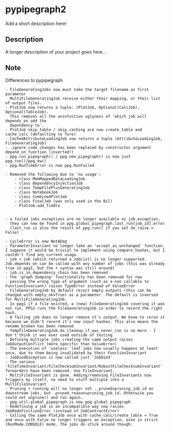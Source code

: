 # pypipegraph2


Add a short description here!


## Description

A longer description of your project goes here...


## Note

Differences to pypipegraph

	- FileGeneratingJobs now must take the target filename as first parameter
	  MultiFileGeneratingJob receive either their mapping, or their list of output files.
	- PlotJob now returns a tuple: (PlotJob, Optional(CalcJob), Optional(TableJob).
	  This removes all the unintuitive uglyness of 'which job will depends_on add the
	  dependency to'.
	- PlotJob skip_table / skip_caching are now create_table and cache_calc (defaulting to Ture)
	- CachedAttributeLoadingJob now returns a tuple (AttributeLoadingJob, FileGeneratingJob)
	- .ignore_code_changes has been replaced by constructor argument depend_on_function (inverted!)
	- ppg.run_pipegraph() / ppg.new_pipegraph() is now just ppg.run()/ppg.ew()
	- ppg.RunTimeError is now ppg.RunFailed

	- Removed the following due to 'no usage':
		- class MemMappedDataLoadingJob
		- class DependencyInjectionJob 
		- class TempFilePlusGeneratingJob 
		- class NotebookJob
		- class CombinedPlotJob
		- class FinalJob (was only used in the Bil)
		- PlotJob.add_fiddle

		
	- a failed jobs exceptions are no longer available as job.exception,
      they can now be found in ppg.global_pipegraph.last_run[job_id].error
	  (last_run is also the result of ppg.run() if you set do_raise = False)

	- CycleError is now NotADag
	- ParameterInvariant no longer take an 'accept_as_unchanged' function. I suppose it would be trivial to implement using compare_hashes, but I couldn't find any current usage.
	- job + job (which returned a JobList) is no longer supported. Job.depends_on can be called with any number of jobs (this was already true in ppg1, but the + syntax was still around)
	- job.is_in_dependency_chain has been removed
	- the 'graph dumping' functionality has been removed for now
	- passing the wrong type of argument (such as a non callable to FunctionInvariant) raises TypeError instead of ValueError
	- FileGeneratingJob by default reject empty outputs (this can be changed with empty_ok=True) as a parameter. The default is inversed for MultiFileGeneratingJob.
	- In ppg1 if a file existed, a (new) FileGeneratingJob covering it was not run. PPG2 runs the FileGeneratingJob in order to record the right hash.
	- A failing job does no longer remove it's output. We know to rerun it because we didn't record it's new input hashes. This also means the rename_broken has been removed
	- TempFileGeneratingJob.do_cleanup_if_was_never_run is no more - I don't think it was ever used outside of testing
	- Defining multiple jobs creating the same output raises JobOutputConflict (more specific than ValueError)
	- The execution of 'useless' leaf jobs now usually happens at least once, due to them being invalidated by their FunctionInvariant
	- JobDiedException is now called just 'JobDied'
	- The various 'FileTimeInvariant/FileChecksumInvariant/RobustFileChecksumInvariant' forwarders have been removed. Use FileInvariant.
	- MultiFileInvariant is gone. Adding/removing FileInvariants now triggers by itself, no need to stuff multiple into a MultiFileInvariant
	- Pruning + running will no longer set ._pruned=pruning_job_id on downstream jobs, but .pruned_reason=pruning_job_id. Otherwise you could not unprune() and run again.
	- ppg.util.global_pipegraph is now ppg.global_pipegraph
	- Redefining a job in an incompatible way now raises JobRedefinitionError (instead of JobContractError)
	- Calling the same PlotJob once with cache_calc/create_table = True and once with False no longer triggers an exception, even in strict (RunMode.CONSOLE) mode. The jobs do stick around though.
